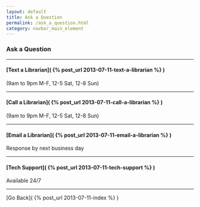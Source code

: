 ```yaml
---
layout: default
title: Ask a Question
permalink: /ask_a_question.html
category: navbar_main_element
---
```


### Ask a Question 

* * * 

#### [Text a Librarian]( {% post_url 2013-07-11-text-a-librarian %} ) 
(9am to 9pm M-F, 12-5 Sat, 12-8 Sun)

* * *

#### [Call a Librarian]( {% post_url 2013-07-11-call-a-librarian %} )
(9am to 9pm M-F, 12-5 Sat, 12-8 Sun) 

* * *

#### [Email a Librarian]( {% post_url 2013-07-11-email-a-librarian %} ) 
Response by next business day 

* * *

#### [Tech Support]( {% post_url 2013-07-11-tech-support %} ) 
Available 24/7

* * * 

[Go Back]( {% post_url 2013-07-11-index %} ) 
